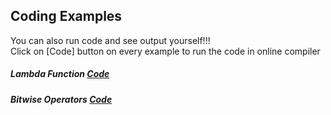 ## Coding Examples

You can also run code and see output yourself!!!   
Click on [Code] button on every example to run the code in online compiler

##### Lambda Function [Code](https://onecompiler.com/cpp/3y69t8fda)  
##### Bitwise Operators [Code](https://onecompiler.com/cpp/3y7gzn3ww)